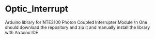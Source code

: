 # Optic_Interrupt
Arduino library for NTE3100 Photon Coupled Interrupter Module \n
One should download the repository and zip it and manually install the library with Arduino IDE
